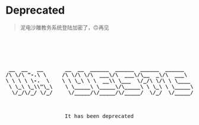 # Deprecated

> 泥电沙雕教务系统登陆加密了，🙃再见

<pre align='center'>
<br>
<br>
<b>
 __  __   __       __  __  ______  ______  ______  ______    
/\ \/\ "-.\ \     /\ \/\ \/\  ___\/\  ___\/\__  _\/\  ___\   
\ \ \ \ \-.  \    \ \ \_\ \ \  __\\ \___  \/_/\ \/\ \ \____  
 \ \_\ \_\\"\_\    \ \_____\ \_____\/\_____\ \ \_\ \ \_____\ 
  \/_/\/_/ \/_/     \/_____/\/_____/\/_____/  \/_/  \/_____/ 
</b>
<br>
It has been deprecated
<br>
</pre>





